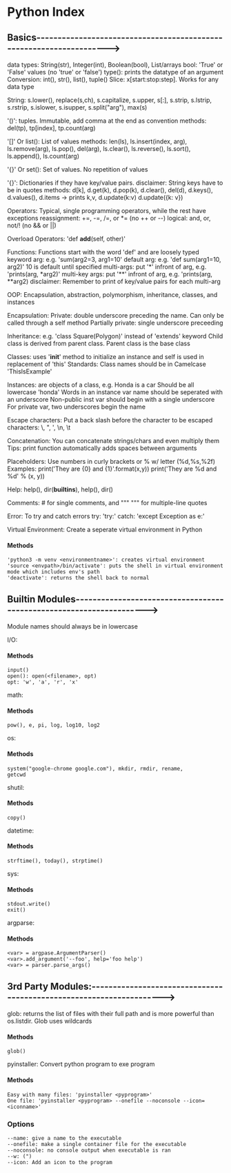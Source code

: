 # Python Index
## Basics-------------------------------------------------------------------->
data types: String(str), Integer(int), Boolean(bool), List/arrays
	bool: 'True' or 'False' values (no 'true' or 'false')
	type(): prints the datatype of an argument
	Conversion: int(), str(), list(), tuple()
	Slice: x[start:stop:step]. Works for any data type

String: s.lower(), replace(s,ch), s.capitalize, s.upper, s[:], 
		s.strip, s.lstrip, s.rstrip, s.islower, 
		s.isupper, s.split("arg"), max(s)

'()': tuples. Immutable, add comma at the end as convention
	methods: del(tp), tp[index], tp.count(arg) 

'[]' Or list(): List of values
	methods: len(ls), ls.insert(index, arg), ls.remove(arg), 
		ls.pop(), del(arg), ls.clear(), ls.reverse(), 
		ls.sort(), ls.append(), ls.count(arg)

'{}' Or set(): Set of values. No repetition of values
 
'{}': Dictionaries if they have key/value pairs. 
	disclaimer: String keys have to be in quotes
	methods: d[k], d.get(k), d.pop(k), d.clear(), del(d), d.keys(), d.values(), d.items -> prints k,v, d.update(k:v)
		d.update({k: v})

Operators: Typical, single programming operators, while the rest have exceptions
	reassignment: +=, -=, /=, or *= (no ++ or --)
	logical: and, or, not/! (no && or ||)

Overload Operators: 'def __add__(self, other)' 

Functions: Functions start with the word 'def' and are loosely typed
	keyword arg: e.g. 'sum(arg2=3, arg1=10'
	default arg: e.g. 'def sum(arg1=10, arg2)' 10 is default until specified
	multi-args: put '*' infront of arg, e.g. 'prints(arg, *arg2)'
	multi-key args: put '**' infront of arg, e.g. 'prints(arg, **arg2)
		disclaimer: Remember to print of key/value pairs for each multi-arg
		
OOP:	Encapsulation, abstraction, polymorphism, inheritance, classes, and instances

Encapsulation: 
	Private: double underscore preceding the name. Can only be called through a self method
	Partially private: single underscore preceeding

Inheritance: e.g. 'class Square(Polygon)' instead of 'extends' keyword
	Child class is derived from parent class. Parent class is the base class

Classes: uses '__init__' method to initialize an instance and self is used in replacement of 'this'
	Standards: Class names should be in Camelcase 'ThisIsExample'

Instances: are objects of a class, e.g. Honda is a car
	Should be all lowercase 'honda'
	Words in an instance var name should be seperated with an underscore
	Non-public inst var should begin with a single underscore
	For private var, two underscores begin the name

Escape characters: Put a back slash before the character to be escaped
	characters: \\, \", \', \n, \t

Concatenation: You can concatenate strings/chars and even multiply them
	Tips: print function automatically adds spaces between arguments

Placeholders: Use numbers in curly brackets or % w/ letter (%d,%s,%2f)
		Examples: print('They are {0} and {1}'.format(x,y))
			  print('They are %d and %d' % (x, y))

Help: help(), dir(__builtins__), help(<fname>), dir(<fname>)

Comments: # for single comments, and """ """ for multiple-line quotes

Error: To try and catch errors
	try: 'try:'
	catch: 'except Exception as e:'

Virtual Environment: Create a seperate virtual environment in Python
#### Methods
	'python3 -m venv <environmentname>': creates virtual environment
	'source <envpath>/bin/activate': puts the shell in virtual environment mode which includes env's path
	'deactivate': returns the shell back to normal

## Builtin Modules-------------------------------------------------------------------->
Module names should always be in lowercase

I/O: 
#### Methods
	input()
	open(): open(<filename>, opt) 
	opt: 'w', 'a', 'r', 'x'	

math: 
#### Methods
	pow(), e, pi, log, log10, log2

os: 
#### Methods
	system("google-chrome google.com"), mkdir, rmdir, rename, 
	getcwd

shutil: 
#### Methods
	copy() 

datetime: 
#### Methods
	strftime(), today(), strptime()

sys: 
#### Methods
	stdout.write()
	exit()
	
argparse:
#### Methods
	<var> = argpase.ArgumentParser()
	<var>.add_argument('--foo', help='foo help')
	<var> = parser.parse_args()

## 3rd Party Modules:-------------------------------------------------------------------->

glob: returns the list of files with their full path and is more powerful than os.listdir. Glob uses wildcards
#### Methods
	glob()

pyinstaller: Convert python program to exe program
#### Methods
	Easy with many files: 'pyinstaller <pyprogram>'
	One file: 'pyinstaller <pyprogram> --onefile --noconsole --icon=<iconname>'
### Options
	--name: give a name to the executable
	--onefile: make a single container file for the executable
	--noconsole: no console output when executable is ran
	--w: (")
	--icon: Add an icon to the program
